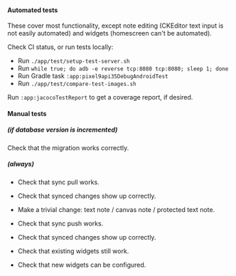 #### Automated tests

These cover most functionality, except note editing (CKEditor text input is not easily automated) and widgets (homescreen can't be automated).

Check CI status, or run tests locally:

- Run `./app/test/setup-test-server.sh`
- Run `while true; do adb -e reverse tcp:8080 tcp:8080; sleep 1; done`
- Run Gradle task `:app:pixel9api35DebugAndroidTest`
- Run `./app/test/compare-test-images.sh`

Run `:app:jacocoTestReport` to get a coverage report, if desired.

#### Manual tests

##### (if database version is incremented)

Check that the migration works correctly.

##### (always)

- Check that sync pull works.
- Check that synced changes show up correctly.
- Make a trivial change: text note / canvas note / protected text note.
- Check that sync push works.
- Check that synced changes show up correctly.

- Check that existing widgets still work.
- Check that new widgets can be configured.
